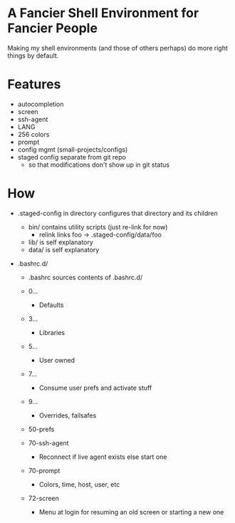 # A Fancier Shell Environment for Fancier People

Making my shell environments (and those of others perhaps) do more right
things by default.

# Features

  - autocompletion
  - screen
  - ssh-agent
  - LANG
  - 256 colors
  - prompt
  - config mgmt (small-projects/configs)
  - staged config separate from git repo
    - so that modifications don't show up in git status

# How

  - .staged-config in directory configures that directory and its children
    - bin/ contains utility scripts (just re-link for now)
      - relink links foo -> .staged-config/data/foo
    - lib/ is self explanatory
    - data/ is self explanatory

  - .bashrc.d/
    - .bashrc sources contents of .bashrc.d/
    - 0...
      - Defaults
    - 3...
      - Libraries
    - 5...
      - User owned
    - 7...
      - Consume user prefs and activate stuff
    - 9...
      - Overrides, failsafes

    - 50-prefs
    - 70-ssh-agent
      - Reconnect if live agent exists else start one
    - 70-prompt
      - Colors, time, host, user, etc
    - 72-screen
      - Menu at login for resuming an old screen or starting a new one

